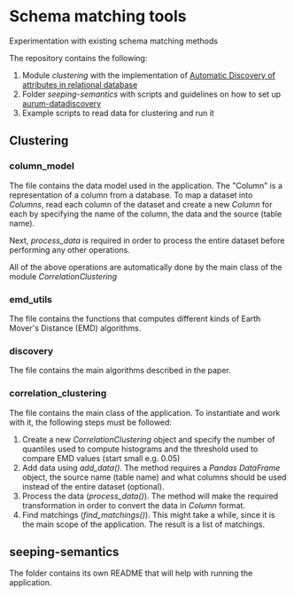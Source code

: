 # Schema matching tools
Experimentation with existing schema matching methods

The repository contains the following:
1. Module _clustering_ with the implementation of 
[Automatic Discovery of attributes in relational database](https://www.researchgate.net/profile/Divesh_Srivastava2/publication/221213724_Automatic_Discovery_of_Attributes_in_Relational_Databases/links/55edd50108ae0af8ee19d399/Automatic-Discovery-of-Attributes-in-Relational-Databases.pdf)
2. Folder _seeping-semantics_ with scripts and guidelines on how to set up
[aurum-datadiscovery](https://github.com/mitdbg/aurum-datadiscovery)
3. Example scripts to read data for clustering and run it

## Clustering 
### column_model
The file contains the data model used in the application. 
The "Column" is a representation of a column from a database. 
To map a dataset into _Columns_, read each column of the dataset
and create a new _Column_ for each by specifying the name of the column,
the data and the source (table name). 

Next, _process_data_ is required in order to process the entire dataset
before performing any other operations. 

All of the above operations are automatically done by the main class
of the module _CorrelationClustering_

### emd_utils
The file contains the functions that computes different kinds of
Earth Mover's Distance (EMD) algorithms. 

### discovery
The file contains the main algorithms described in the paper.

### correlation_clustering
The file contains the main class of the application. 
To instantiate and work with it, the following steps must be followed:
1. Create a new _CorrelationClustering_ object and specify 
the number of quantiles used to compute histograms and
the threshold used to compare EMD values (start small e.g. 0.05)
2. Add data using _add_data()_. The method requires a *Pandas DataFrame*
object, the source name (table name) and what columns should be used instead
of the entire dataset (optional).
3. Process the data (_process_data()_). The method will make the
required transformation in order to convert the data in _Column_ format.
4. Find matchings (_find_matchings()_). This might take a while,
since it is the main scope of the application. The result is a list of 
matchings. 


## seeping-semantics
The folder contains its own README that will help with running the application.